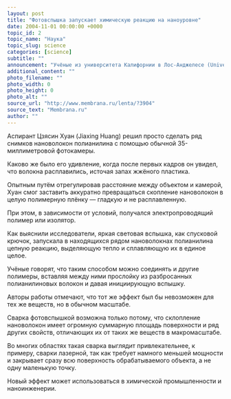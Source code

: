 ```yaml
---
layout: post
title: "Фотовспышка запускает химическую реакцию на наноуровне"
date: 2004-11-01 00:00:00 +0000
topic_id: 2
topic_name: "Наука"
topic_slug: science
categories: [science]
subtitle: ""
announcement: "Учёные из университета Калифорнии в Лос-Анджелесе (University of California, Los Angeles) открыли новое явление в наномире — сварку материалов под излучением фотовспышки."
additional_content: ""
photo_filename: ""
photo_width: 0
photo_height: 0
photo_alt: ""
source_url: "http://www.membrana.ru/lenta/?3904"
source_text: "Membrana.ru"
author: ""
---
```

Аспирант Цзясин Хуан (Jiaxing Huang) решил просто сделать ряд снимков нановолокон полианилина с помощью обычной 35-миллиметровой фотокамеры.

Каково же было его удивление, когда после первых кадров он увидел, что волокна расплавились, источая запах жжёного пластика.

Опытным путём отрегулировав расстояние между объектом и камерой, Хуан смог заставить аккуратно превращаться скопление нановолокон в целую полимерную плёнку — гладкую и не расплавленную.

При этом, в зависимости от условий, получался электропроводящий полимер или изолятор.

Как выяснили исследователи, яркая световая вспышка, как спусковой крючок, запускала в находящихся рядом нановолокнах полианилина цепную реакцию, выделяющую тепло и сплавляющую их в единое целое.

Учёные говорят, что таким способом можно соединять и другие полимеры, вставляя между ними прослойку из разбросанных полианилиновых волокон и давая инициирующую вспышку.

Авторы работы отмечают, что тот же эффект был бы невозможен для тех же веществ, но в обычном масштабе.

Сварка фотовспышкой возможна только потому, что склопление нановолокон имеет огромную суммарную площадь поверхности и ряд других свойств, отличающих их от таких же веществ в макромасштабе.

Во многих областях такая сварка выглядит привлекательнее, к примеру, сварки лазерной, так как требует намного меньшей мощности и закрывает сразу всю поверхность обрабатываемого объекта, а не одну маленькую точку.

Новый эффект может использоваться в химической промышленности и наноинженерии.
